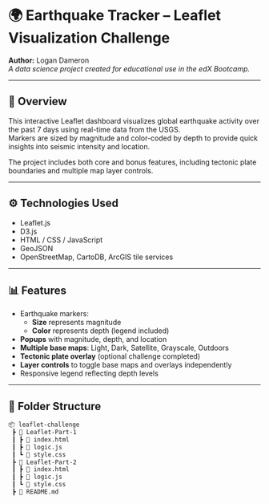 # 🌍 Earthquake Tracker – Leaflet Visualization Challenge

**Author:** Logan Dameron  
*A data science project created for educational use in the edX Bootcamp.*

---

## 🚀 Overview

This interactive Leaflet dashboard visualizes global earthquake activity over the past 7 days using real-time data from the USGS.  
Markers are sized by magnitude and color-coded by depth to provide quick insights into seismic intensity and location.

The project includes both core and bonus features, including tectonic plate boundaries and multiple map layer controls.

---

## ⚙️ Technologies Used

- Leaflet.js
- D3.js
- HTML / CSS / JavaScript
- GeoJSON
- OpenStreetMap, CartoDB, ArcGIS tile services

---

## 📊 Features

- Earthquake markers:
  - **Size** represents magnitude
  - **Color** represents depth (legend included)
- **Popups** with magnitude, depth, and location
- **Multiple base maps**: Light, Dark, Satellite, Grayscale, Outdoors
- **Tectonic plate overlay** (optional challenge completed)
- **Layer controls** to toggle base maps and overlays independently
- Responsive legend reflecting depth levels

---

## 📁 Folder Structure

```bash
📦 leaflet-challenge
 ┣ 📂 Leaflet-Part-1
 ┃ ┣ 📜 index.html         
 ┃ ┣ 📜 logic.js            
 ┃ ┗ 📜 style.css           
 ┣ 📂 Leaflet-Part-2
 ┃ ┣ 📜 index.html          
 ┃ ┣ 📜 logic.js            
 ┃ ┗ 📜 style.css           
 ┣ 📜 README.md  